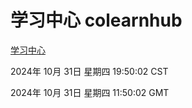 # 学习中心 colearnhub
[学习中心](http://219.139.197.74:56308/colearnhub/)

2024年 10月 31日 星期四 19:50:02 CST

2024年 10月 31日 星期四 11:50:02 GMT
